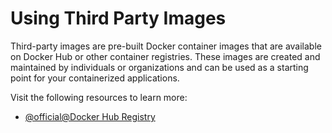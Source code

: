 # Using Third Party Images

Third-party images are pre-built Docker container images that are available on Docker Hub or other container registries. These images are created and maintained by individuals or organizations and can be used as a starting point for your containerized applications.


Visit the following resources to learn more:

- [@official@Docker Hub Registry](https://hub.docker.com/)
